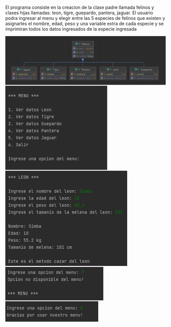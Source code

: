El programa consiste en la creacion de la clase padre llamada felinos y clases hijas llamadas: leon, tigre, guepardo, 
pantera, jaguar. El usuario podra ingresar al menu y elegir entre las 5 especies de felinos que existen y asignarles
el nombre, edad, peso y una variable extra de cada especie y se imprimiran todos los datos ingresados de la especie
ingresada

![img.png](img.png)
![img_1.png](img_1.png)
![img_2.png](img_2.png)
![img_3.png](img_3.png)
![img_4.png](img_4.png)